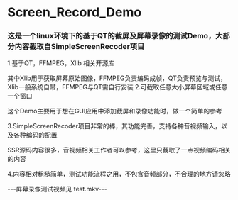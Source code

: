 # Screen_Record_Demo
### 这是一个linux环境下的基于QT的截屏及屏幕录像的测试Demo，大部分内容截取自SimpleScreenRecoder项目

1.基于QT，FFMPEG，Xlib 相关开源库

  其中Xlib用于获取屏幕原始图像，FFMPEG负责编码成帧，QT负责预览与测试，Xlib一般系统自带，FFMPEG与QT需自行安装
2.可截取任意大小屏幕区域或任意一个窗口

  这个Demo主要用于想在GUI应用中添加截屏和录像功能时，做一个简单的参考
  
3.SimpleScreenRecoder项目非常的棒，其功能完善，支持各种音视频输入，以及各种编码的配置
   
   SSR源码内容很多，音视频相关工作者可以参考，这里只截取了一点视频编码相关的内容
   
4.内容相对粗糙简单，测试功能流程之用，不包含音频部分，不合理的地方请忽略
   
   ---屏幕录像测试视频见 test.mkv---
